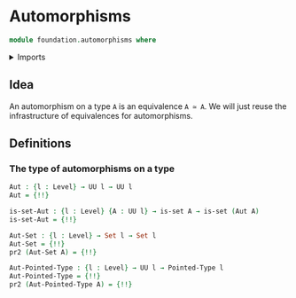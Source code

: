 # Automorphisms

```agda
module foundation.automorphisms where
```

<details><summary>Imports</summary>

```agda
open import foundation.dependent-pair-types
open import foundation.sets
open import foundation.universe-levels

open import foundation-core.equivalences

open import structured-types.pointed-types
```

</details>

## Idea

An automorphism on a type `A` is an equivalence `A ≃ A`. We will just reuse the
infrastructure of equivalences for automorphisms.

## Definitions

### The type of automorphisms on a type

```agda
Aut : {l : Level} → UU l → UU l
Aut = {!!}

is-set-Aut : {l : Level} {A : UU l} → is-set A → is-set (Aut A)
is-set-Aut = {!!}

Aut-Set : {l : Level} → Set l → Set l
Aut-Set = {!!}
pr2 (Aut-Set A) = {!!}

Aut-Pointed-Type : {l : Level} → UU l → Pointed-Type l
Aut-Pointed-Type = {!!}
pr2 (Aut-Pointed-Type A) = {!!}
```
